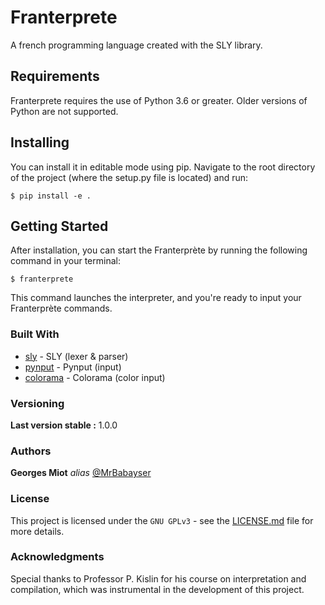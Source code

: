 # Franterprete

A french programming language created with the SLY library.

## Requirements

Franterprete requires the use of Python 3.6 or greater. Older versions of Python are not supported.

## Installing

You can install it in editable mode using pip. Navigate to the root directory of the project (where the setup.py file is located) and run:

``$ pip install -e .``

## Getting Started

After installation, you can start the Franterprète by running the following command in your terminal:

``$ franterprete``

This command launches the interpreter, and you're ready to input your Franterprète commands.

### Built With

* [sly](https://github.com/dabeaz/sly) - SLY (lexer & parser)
* [pynput](https://pynput.readthedocs.io/en/latest) - Pynput (input)
* [colorama](https://github.com/tartley/colorama/) - Colorama (color input)

### Versioning

**Last version stable :** 1.0.0

### Authors

**Georges Miot** _alias_ [@MrBabayser](https://github.com/MrBabayser)

### License

This project is licensed under the ``GNU GPLv3`` - see the [LICENSE.md](LICENSE.md) file for more details.

### Acknowledgments

Special thanks to Professor P. Kislin for his course on interpretation and compilation, which was instrumental in the development of this project.
